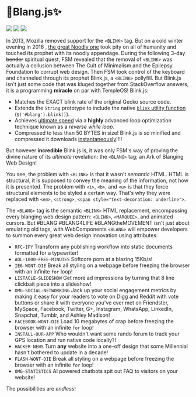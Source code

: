 <blink>💎Blang.js✨</blink>
======================================================
<img src="https://img.shields.io/badge/build-passing-green.svg">
<img src="https://img.shields.io/badge/coverage-100%25-green.svg">
<img src="https://img.shields.io/packagist/dm/doctrine/orm.svg">

In 2013, Mozilla removed support for the `<BLINK>` tag. But on a cold winter evening in 2016 , [the great Noodly one](FSM) took pity on all of humanity and touched its prophet with its noodly appendage.  During the following 3-day ~~bender~~ spiritual quest, FSM revealed that the removal of `<BLINK>` was actually a collusion between The Cult of Minimalism and the Epilepsy Foundation to corrupt web design.  Then FSM took control of the keyboard and channeled through its prophet <blink>Blink.js</blink>, a `<BLINK>` pollyfill.  But <blink>Blink.js</blink> isn't just some code that was kluged together from StackOverflow answers, it is a programming **miracle** on par with TempleOS!  <blink>Blink.js</blink>:

* Matches the EXACT <blink>blink</blink> rate of the original Gecko source code. 
* Extends the `String` prototype to include the native [`blink` utility function](blink()) (`$('#blang').blink()`).
* Achieves [ultimate speed](loop) via a **highly** advanced loop optimization technique known as a *reverse while loop*.
* Compressed to less than 50 BYTES in size!  <blink>Blink.js</blink> is so minified and compressed it downloads [instantaneously](http://www.download-time.com/)!!!!

But however **incredible** <blink>Blink.js</blink> is, it was only FSM's way of proving the divine nature of its *ultimate* revelation: the  `<BLANG>` tag; an Ark of Blanging Web Design!

You see, the problem with `<BLINK>` is that it wasn't *semantic* HTML.  HTML is structural, it is supposed to convey the meaning of the information, not how it is presented. The problem with `<i>`, `<b>`, and `<u>` is that they force structural elements to be styled a certain way.  That's why they were replaced with `<em>`, `<strong>`, `<span style="text-decoration: underline">`.

The `<BLANG>` tag is the semantic `<BLINK>` HTML replacement, encompassing every blanging web design pattern: `<BLINK>`, `<MARQUEE>`, and animated cursors.  But #BLANG #BLANG4LIFE #BLANGtheMOVEMENT isn't just about emulating old tags, with WebComponents `<BLANG>` will empower developers to summon every great web design innovation using attributes:

  * `RFC-IFY` Transform any publishing workflow into static documents formatted for a typewriter!
  * `AOL-1000-FREE-MINUTES` Softcore porn at a blazing 15Kb/s!
  * `IE6-WONT-DIE` Break all styling on a webpage before freezing the browser with an infinite `for` loop! 
  * `LISTACLE-SLIDESHOW` Get more ad impressions by turning that 8 line clickbait piece into a slideshow!
  * `OMG-SOCIAL-NETWORKING` Jack up your social engagement metrics by making it easy for your readers to vote on Digg and Reddit with vote buttons or share it with everyone you've ever met on Friendster, MySpace, Facebook, Twitter, G+, Instagram, WhatsApp, LinkedIn, Snapchat, Tumblr, and Ashley Madison!
  * `FACEBOOK-WONT-DIE` Load 10 megabytes of crap before freezing the browser with an infinite `for` loop! 
  * `INSTALL-OUR-APP` Who wouldn't want some rando forum to track your GPS location and run native code locally?!
  * `HACKER-NEWS` Turn **any** website into a one-off design that some Millennial hasn't bothered to update in a decade!
  * `FLASH-WONT-DIE` Break all styling on a webpage before freezing the browser with an infinite `for` loop! 
  * `OMG-STATISTICS` AI powered chatbots spit out FAQ to visitors on your website!
  
The possibilities are *endless*!

[FSM]: https://en.wikipedia.org/wiki/Flying_Spaghetti_Monster
[css2]: https://www.w3.org/TR/CSS21/text.html#lining-striking-props
[blink()]: https://developer.mozilla.org/en-US/docs/Web/JavaScript/Reference/Global_Objects/String/blink
[loop]: https://jsperf.com/while-reverse-vs-for-cached-length
[temple]: http://www.templeos.org
[semantic-html]: https://en.wikipedia.org/wiki/Semantic_HTML
